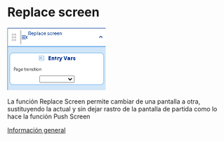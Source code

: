 # Replace screen

![](../../../../.gitbook/assets/image%20%28547%29.png)

La función Replace Screen permite cambiar de una pantalla a otra, sustituyendo la actual y sin dejar rastro de la pantalla de partida como lo hace la función Push Screen

[Información general](https://docs.apphive.io/reference/funciones/informacion-general-de-las-funciones) 

